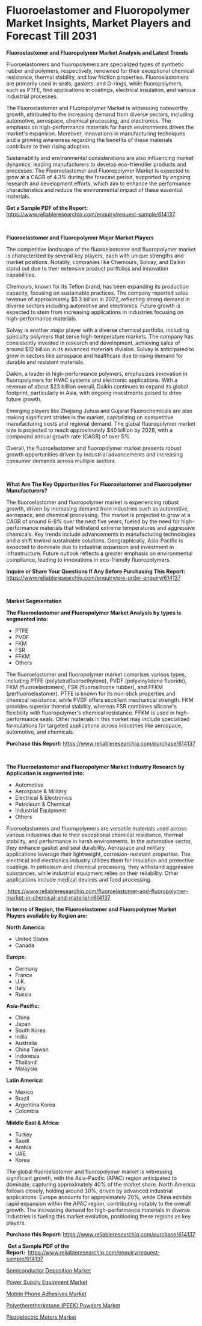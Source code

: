 <p><h1>Fluoroelastomer and Fluoropolymer Market Insights, Market Players and Forecast Till 2031</h1></p><p><strong>Fluoroelastomer and Fluoropolymer Market Analysis and Latest Trends</strong></p>
<p><p>Fluoroelastomers and fluoropolymers are specialized types of synthetic rubber and polymers, respectively, renowned for their exceptional chemical resistance, thermal stability, and low friction properties. Fluoroelastomers are primarily used in seals, gaskets, and O-rings, while fluoropolymers, such as PTFE, find applications in coatings, electrical insulation, and various industrial processes.</p><p>The Fluoroelastomer and Fluoropolymer Market is witnessing noteworthy growth, attributed to the increasing demand from diverse sectors, including automotive, aerospace, chemical processing, and electronics. The emphasis on high-performance materials for harsh environments drives the market's expansion. Moreover, innovations in manufacturing techniques and a growing awareness regarding the benefits of these materials contribute to their rising adoption.</p><p>Sustainability and environmental considerations are also influencing market dynamics, leading manufacturers to develop eco-friendlier products and processes. The Fluoroelastomer and Fluoropolymer Market is expected to grow at a CAGR of 4.3% during the forecast period, supported by ongoing research and development efforts, which aim to enhance the performance characteristics and reduce the environmental impact of these essential materials.</p></p>
<p><strong>Get a Sample PDF of the Report:&nbsp;</strong> <a href="https://www.reliableresearchiq.com/enquiry/request-sample/614137?utm_campaign=1094&utm_medium=2&utm_source=Github&utm_content=ia&utm_term=30092024&utm_id=fluoroelastomer-and-fluoropolymer">https://www.reliableresearchiq.com/enquiry/request-sample/614137</a></p>
<p>&nbsp;</p>
<p><strong>Fluoroelastomer and Fluoropolymer Major Market Players</strong></p>
<p><p>The competitive landscape of the fluoroelastomer and fluoropolymer market is characterized by several key players, each with unique strengths and market positions. Notably, companies like Chemours, Solvay, and Daikin stand out due to their extensive product portfolios and innovation capabilities.</p><p>Chemours, known for its Teflon brand, has been expanding its production capacity, focusing on sustainable practices. The company reported sales revenue of approximately $5.3 billion in 2022, reflecting strong demand in diverse sectors including automotive and electronics. Future growth is expected to stem from increasing applications in industries focusing on high-performance materials.</p><p>Solvay is another major player with a diverse chemical portfolio, including specialty polymers that serve high-temperature markets. The company has consistently invested in research and development, achieving sales of around $12 billion in its advanced materials division. Solvay is anticipated to grow in sectors like aerospace and healthcare due to rising demand for durable and resistant materials.</p><p>Daikin, a leader in high-performance polymers, emphasizes innovation in fluoropolymers for HVAC systems and electronic applications. With a revenue of about $23 billion overall, Daikin continues to expand its global footprint, particularly in Asia, with ongoing investments poised to drive future growth.</p><p>Emerging players like Zhejiang Juhua and Gujarat Fluorochemicals are also making significant strides in the market, capitalizing on competitive manufacturing costs and regional demand. The global fluoropolymer market size is projected to reach approximately $40 billion by 2028, with a compound annual growth rate (CAGR) of over 5%.</p><p>Overall, the fluoroelastomer and fluoropolymer market presents robust growth opportunities driven by industrial advancements and increasing consumer demands across multiple sectors.</p></p>
<p>&nbsp;</p>
<p><strong>What Are The Key Opportunities For Fluoroelastomer and Fluoropolymer Manufacturers?</strong></p>
<p><p>The fluoroelastomer and fluoropolymer market is experiencing robust growth, driven by increasing demand from industries such as automotive, aerospace, and chemical processing. The market is projected to grow at a CAGR of around 6-8% over the next five years, fueled by the need for high-performance materials that withstand extreme temperatures and aggressive chemicals. Key trends include advancements in manufacturing technologies and a shift toward sustainable solutions. Geographically, Asia-Pacific is expected to dominate due to industrial expansion and investment in infrastructure. Future outlook reflects a greater emphasis on environmental compliance, leading to innovations in eco-friendly fluoropolymers.</p></p>
<p><strong>Inquire or Share Your Questions If Any Before Purchasing This Report:</strong> <a href="https://www.reliableresearchiq.com/enquiry/pre-order-enquiry/614137?utm_campaign=1094&utm_medium=2&utm_source=Github&utm_content=ia&utm_term=30092024&utm_id=fluoroelastomer-and-fluoropolymer">https://www.reliableresearchiq.com/enquiry/pre-order-enquiry/614137</a></p>
<p>&nbsp;</p>
<p><strong>Market Segmentation</strong></p>
<p><strong>The Fluoroelastomer and Fluoropolymer Market Analysis by types is segmented into:</strong></p>
<p><ul><li>PTFE</li><li>PVDF</li><li>FKM</li><li>FSR</li><li>FFKM</li><li>Others</li></ul></p>
<p><p>The fluoroelastomer and fluoropolymer market comprises various types, including PTFE (polytetrafluoroethylene), PVDF (polyvinylidene fluoride), FKM (fluoroelastomers), FSR (fluorosilicone rubber), and FFKM (perfluoroelastomer). PTFE is known for its non-stick properties and chemical resistance, while PVDF offers excellent mechanical strength. FKM provides superior thermal stability, whereas FSR combines silicone's flexibility with fluoropolymer's chemical resistance. FFKM is used in high-performance seals. Other materials in this market may include specialized formulations for targeted applications across industries like aerospace, automotive, and chemicals.</p></p>
<p><strong>Purchase this Report:&nbsp;</strong><a href="https://www.reliableresearchiq.com/purchase/614137?utm_campaign=1094&utm_medium=2&utm_source=Github&utm_content=ia&utm_term=30092024&utm_id=fluoroelastomer-and-fluoropolymer">https://www.reliableresearchiq.com/purchase/614137</a></p>
<p>&nbsp;</p>
<p><strong>The Fluoroelastomer and Fluoropolymer Market Industry Research by Application is segmented into:</strong></p>
<p><ul><li>Automotive</li><li>Aerospace & Military</li><li>Electrical & Electronics</li><li>Petroleum & Chemical</li><li>Industrial Equipment</li><li>Others</li></ul></p>
<p><p>Fluoroelastomers and fluoropolymers are versatile materials used across various industries due to their exceptional chemical resistance, thermal stability, and performance in harsh environments. In the automotive sector, they enhance gasket and seal durability. Aerospace and military applications leverage their lightweight, corrosion-resistant properties. The electrical and electronics industry utilizes them for insulation and protective coatings. In petroleum and chemical processing, they withstand aggressive substances, while industrial equipment relies on their reliability. Other applications include medical devices and food processing.</p></p>
<p><a href="https://www.reliableresearchiq.com/fluoroelastomer-and-fluoropolymer-market-in-chemical-and-material-r614137?utm_campaign=1094&utm_medium=2&utm_source=Github&utm_content=ia&utm_term=30092024&utm_id=fluoroelastomer-and-fluoropolymer">&nbsp;https://www.reliableresearchiq.com/fluoroelastomer-and-fluoropolymer-market-in-chemical-and-material-r614137</a></p>
<p><strong>In terms of Region, the Fluoroelastomer and Fluoropolymer Market Players available by Region are:</strong></p>
<p>
    <p> <strong> North America: </strong>
        <ul>
            <li>United States</li>
            <li>Canada</li>
        </ul>
        </p> 
    <p> <strong> Europe: </strong>
        <ul>
            <li>Germany</li>
            <li>France</li>
            <li>U.K.</li>
            <li>Italy</li>
            <li>Russia</li>
        </ul>
        </p> 
    <p> <strong> Asia-Pacific: </strong>
        <ul>
            <li>China</li>
            <li>Japan</li>
            <li>South Korea</li>
            <li>India</li>
            <li>Australia</li>
            <li>China Taiwan</li>
            <li>Indonesia</li>
            <li>Thailand</li>
            <li>Malaysia</li>
        </ul>
        </p> 
    <p> <strong> Latin America: </strong>
        <ul>
            <li>Mexico</li>
            <li>Brazil</li>
            <li>Argentina Korea</li>
            <li>Colombia</li>
        </ul>
        </p> 
    <p> <strong> Middle East & Africa: </strong>
        <ul>
            <li>Turkey</li>
            <li>Saudi</li>
            <li>Arabia</li>
            <li>UAE</li>
            <li>Korea</li>
        </ul>
    </p>
    </p>
<p><p>The global fluoroelastomer and fluoropolymer market is witnessing significant growth, with the Asia-Pacific (APAC) region anticipated to dominate, capturing approximately 40% of the market share. North America follows closely, holding around 30%, driven by advanced industrial applications. Europe accounts for approximately 20%, while China exhibits rapid expansion within the APAC region, contributing notably to the overall growth. The increasing demand for high-performance materials in diverse industries is fueling this market evolution, positioning these regions as key players.</p></p>
<p><strong>Purchase this Report: </strong><a href="https://www.reliableresearchiq.com/purchase/614137?utm_campaign=1094&utm_medium=2&utm_source=Github&utm_content=ia&utm_term=30092024&utm_id=fluoroelastomer-and-fluoropolymer">https://www.reliableresearchiq.com/purchase/614137</a></p>
<p>&nbsp;<strong>Get a Sample PDF of the Report:&nbsp;&nbsp;</strong><a href="https://www.reliableresearchiq.com/enquiry/request-sample/614137?utm_campaign=1094&utm_medium=2&utm_source=Github&utm_content=ia&utm_term=30092024&utm_id=fluoroelastomer-and-fluoropolymer">https://www.reliableresearchiq.com/enquiry/request-sample/614137</a></p>
<p><strong></strong></p>
<p><p><a href="https://issuu.com/reportprime-2/docs/semiconductor-deposition-market-siz_c00a12aa52988f?utm_campaign=1094&utm_medium=2&utm_source=Github&utm_content=ia&utm_term=30092024&utm_id=fluoroelastomer-and-fluoropolymer">Semiconductor Deposition Market</a></p><p><a href="https://www.linkedin.com/pulse/global-power-supply-equipment-market-size-trends-analysis-regional-eq0ef?utm_campaign=1094&utm_medium=2&utm_source=Github&utm_content=ia&utm_term=30092024&utm_id=fluoroelastomer-and-fluoropolymer">Power Supply Equipment Market</a></p><p><a href="https://github.com/SaraPrifti82/Market-Research-Report-List-1/blob/main/mobile-phone-adhesives-market.md?utm_campaign=1094&utm_medium=2&utm_source=Github&utm_content=ia&utm_term=30092024&utm_id=fluoroelastomer-and-fluoropolymer">Mobile Phone Adhesives Market</a></p><p><a href="https://github.com/SotoRodolfo12/Market-Research-Report-List-1/blob/main/polyetheretherketone-peek-powders-market.md?utm_campaign=1094&utm_medium=2&utm_source=Github&utm_content=ia&utm_term=30092024&utm_id=fluoroelastomer-and-fluoropolymer">Polyetheretherketone (PEEK) Powders Market</a></p><p><a href="https://www.linkedin.com/pulse/global-piezoelectric-motors-market-trends-analysis-future-growth-tw86f?utm_campaign=1094&utm_medium=2&utm_source=Github&utm_content=ia&utm_term=30092024&utm_id=fluoroelastomer-and-fluoropolymer">Piezoelectric Motors Market</a></p></p>